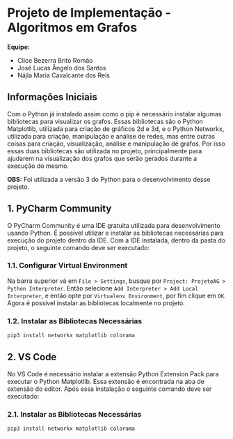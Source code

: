 # Projeto de Implementação - Algoritmos em Grafos

**Equipe:** 
 - Clice Bezerra Brito Romão
 - José Lucas Ângelo dos Santos
 - Nájla Maria Cavalcante dos Reis

## Informações Iniciais

Com o Python já instalado assim como o pip é necessário instalar algumas bibliotecas para visualizar os grafos. Essas bibliotecas são o Python Matplotlib, utilizada para criação de gráficos 2d e 3d, e o Python Networkx, utilizada para criação, manipulação e análise de redes, mas entre outras coisas para criação, visualização, análise e manipulação de grafos. Por isso essas duas bibliotecas são utilizada no projeto, principalmente para ajudarem na visualização dos grafos que serão gerados durante a execução do mesmo.

**OBS:** Foi utilizada a versão 3 do Python para o desenvolvimento desse projeto.

## 1. PyCharm Community

O PyCharm Community é uma IDE gratuita utilizada para desenvolvimento usando Python. É possível utilizar e instalar as bibliotecas necessárias para execução do projeto dentro da IDE. Com a IDE instalada, dentro da pasta do projeto, o seguinte comando deve ser executado:

### 1.1. Configurar Virtual Environment

Na barra superior vá em `File > Settings`, busque por `Project: ProjetoAG > Python Interpreter`. Então selecione `Add Interpreter > Add Local Interpreter`, e então opte por `Virtualenv Environment`, por fim clique em `OK`. Agora é possível instalar as bibliotecas localmente no projeto.

### 1.2. Instalar as Bibliotecas Necessárias 
```bash 
pip3 install networkx matplotlib colorama
```
## 2. VS Code

No VS Code é necessário instalar a extensão Python Extension Pack para executar o Python Matplotlib. Essa extensão é encontrada na aba de extensão do editor. Após essa instalação o seguinte comando deve ser executado:

### 2.1. Instalar as Bibliotecas Necessárias 
```bash 
pip3 install networkx matplotlib colorama
```
